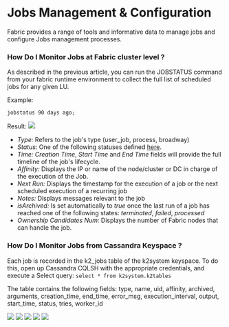 # Jobs Management & Configuration

Fabric provides a range of tools and informative data to manage jobs and configure Jobs management processes.

### How Do I Monitor Jobs at Fabric cluster level ?

As described in the previous article, you can run the JOBSTATUS command from your fabric runtime environment to collect the full list of scheduled jobs for any given LU.

Example:

```jobstatus 90 days ago;```

Result:
<img src="/articles/20_jobs_and_batch_services/images/06_jobs_and_batch_services_create_a_job_jobstatus.PNG"></img>

- *Type:* Refers to the job's type (user_job, process, broadway)
- *Status:* One of the following statuses defined [here](/articles/20_jobs_and_batch_services/02_jobs_flow_and_status.md#fabric-jobs-status).
- *Time:* *Creation Time*, *Start Time* and *End Time* fields will provide the full timeline of the job's lifecycle.
- *Affinity:* Displays the IP or name of the node/cluster or DC in charge of the execution of the Job.
- *Next Run:* Displays the timestamp for the execution of a job or the next scheduled execution of a recurring job
- *Notes:* Displays messages relevant to the job
- *isArchived:* Is set automatically to *true* once the last run of a job has reached one of the following states: *terminated*, *failed*, *processed*
- *Ownership Candidates Num:* Displays the number of Fabric nodes that can handle the job.



### How Do I Monitor Jobs from Cassandra Keyspace ?
Each job is recorded in the k2_jobs table of the k2system keyspace.
To do this, open up Cassandra CQLSH with the appropriate credentials, and execute a Select query:
``` select * from k2system.k2tables ```

The table contains the following fields:
type, name, uid, affinity, archived, arguments, creation_time, end_time, error_msg, execution_interval, output, start_time, status, tries, worker_id

<img src="/articles/20_jobs_and_batch_services/images/07_jobs_and_batch_services_create_a_job_k2JobsTable.PNG"></img>
<img src="/articles/20_jobs_and_batch_services/images/08_jobs_and_batch_services_create_a_job_k2JobsTable.PNG"></img>
<img src="/articles/20_jobs_and_batch_services/images/09_jobs_and_batch_services_create_a_job_k2JobsTable.PNG"></img>
<img src="/articles/20_jobs_and_batch_services/images/10_jobs_and_batch_services_create_a_job_k2JobsTable.PNG"></img>
<img src="/articles/20_jobs_and_batch_services/images/11_jobs_and_batch_services_create_a_job_k2JobsTable.PNG"></img>













